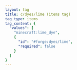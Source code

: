 ```yaml
---
layout: tag
title: c/dyes/lime (items tag)
tag_type: items
tag_content: {
  "values": [
    "minecraft:lime_dye",
    {
      "id": "#forge:dyes/lime",
      "required": false
    }
  ]
}
---
```

